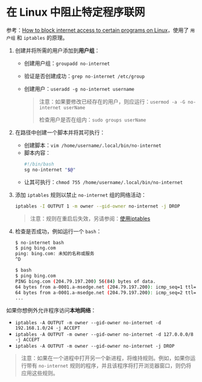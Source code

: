 # 在 Linux 中阻止特定程序联网

参考：[How to block internet access to certain programs on Linux](https://serverfault.com/a/550278)，使用了 `用户组` 和 `iptables` 的原理。

1. 创建并将所需的用户添加到**用户组**：

   - 创建用户组：`groupadd no-internet`

   - 验证是否创建成功：`grep no-internet /etc/group`

   - 创建用户：`useradd -g no-internet username`

     > 注意：如果要修改已经存在的用户，则应运行：`usermod -a -G no-internet userName`
     >
     > 检查用户是否在组内：`sudo groups userName`

2. 在路径中创建一个脚本并将其可执行：

   - 创建脚本：`vim /home/username/.local/bin/no-internet`
   - 脚本内容：
     ```sh
     #!/bin/bash
     sg no-internet "$@"
     ```
   - 让其可执行：`chmod 755 /home/username/.local/bin/no-internet`

3. 添加 `iptables` 规则以禁止 `no-internet` 组的网络活动：

   ```sh
   iptables -I OUTPUT 1 -m owner --gid-owner no-internet -j DROP
   ```

   > 注意：规则在重启后失效，另请参阅：[使用iptables](../notes/linux.md#使用-iptables)

4. 检查是否成功，例如运行一个 `bash`：

   ```sh
   $ no-internet bash
   $ ping bing.com
   ping: bing.com: 未知的名称或服务
   ^D
   
   $ bash
   $ ping bing.com
   PING bing.com (204.79.197.200) 56(84) bytes of data.
   64 bytes from a-0001.a-msedge.net (204.79.197.200): icmp_seq=1 ttl=118 time=19.0 ms
   64 bytes from a-0001.a-msedge.net (204.79.197.200): icmp_seq=2 ttl=118 time=20.7 ms
   ...
   ```

如果你想例外允许程序访问**本地网络**：

- `iptables -A OUTPUT -m owner --gid-owner no-internet -d 192.168.1.0/24 -j ACCEPT`
- `iptables -A OUTPUT -m owner --gid-owner no-internet -d 127.0.0.0/8 -j ACCEPT`
- `iptables -A OUTPUT -m owner --gid-owner no-internet -j DROP`

> 注意：如果在一个进程中打开另一个新进程，将维持规则。例如，如果你运行带有 `no-internet` 规则的程序，并且该程序将打开浏览器窗口，则仍将应用这些规则。
